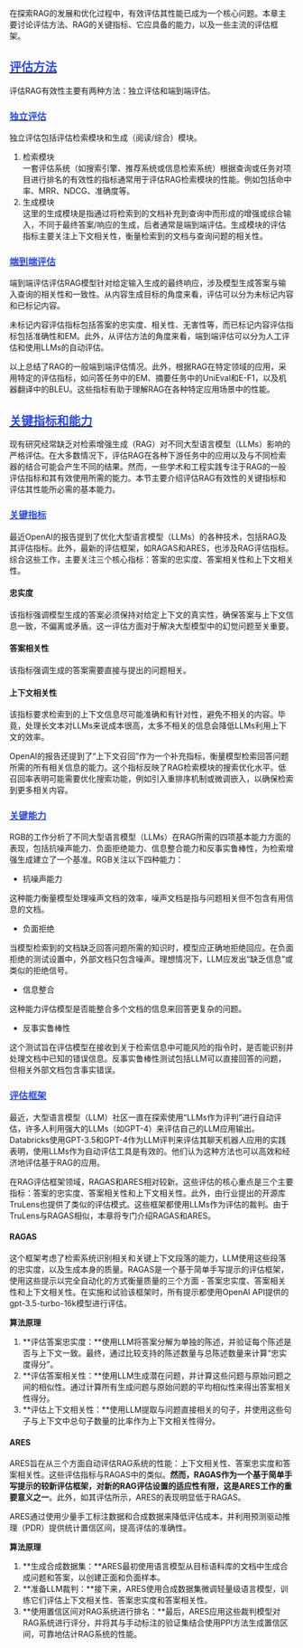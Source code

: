 在探索RAG的发展和优化过程中，有效评估其性能已成为一个核心问题。本章主要讨论评估方法、RAG的关键指标、它应具备的能力，以及一些主流的评估框架。

## <u><font style="color:#2F4BDA;">评估方法</font></u>
评估RAG有效性主要有两种方法：独立评估和端到端评估。

### <u><font style="color:#2F4BDA;">独立评估</font></u>
独立评估包括评估检索模块和生成（阅读/综合）模块。

1. 检索模块  
一套评估系统（如搜索引擎、推荐系统或信息检索系统）根据查询或任务对项目进行排名的有效性的指标通常用于评估RAG检索模块的性能。例如包括命中率、MRR、NDCG、准确度等。
2. 生成模块  
这里的生成模块是指通过将检索到的文档补充到查询中而形成的增强或综合输入，不同于最终答案/响应的生成，后者通常是端到端评估。生成模块的评估指标主要关注上下文相关性，衡量检索到的文档与查询问题的相关性。

### <u><font style="color:#2F4BDA;">端到端评估</font></u>
端到端评估评估RAG模型针对给定输入生成的最终响应，涉及模型生成答案与输入查询的相关性和一致性。从内容生成目标的角度来看，评估可以分为未标记内容和已标记内容。

未标记内容评估指标包括答案的忠实度、相关性、无害性等，而已标记内容评估指标包括准确性和EM。此外，从评估方法的角度来看，端到端评估可以分为人工评估和使用LLMs的自动评估。

以上总结了RAG的一般端到端评估情况。此外，根据RAG在特定领域的应用，采用特定的评估指标，如问答任务中的EM、摘要任务中的UniEval和E-F1，以及机器翻译中的BLEU。这些指标有助于理解RAG在各种特定应用场景中的性能。

## <u><font style="color:#2F4BDA;">关键指标和能力</font></u>
现有研究经常缺乏对检索增强生成（RAG）对不同大型语言模型（LLMs）影响的严格评估。在大多数情况下，评估RAG在各种下游任务中的应用以及与不同检索器的结合可能会产生不同的结果。然而，一些学术和工程实践专注于RAG的一般评估指标和其有效使用所需的能力。本节主要介绍评估RAG有效性的关键指标和评估其性能所必需的基本能力。

### <u><font style="color:#2F4BDA;">关键指标</font></u>
最近OpenAI的报告提到了优化大型语言模型（LLMs）的各种技术，包括RAG及其评估指标。此外，最新的评估框架，如RAGAS和ARES，也涉及RAG评估指标。综合这些工作，主要关注三个核心指标：答案的忠实度、答案相关性和上下文相关性。

#### 忠实度
该指标强调模型生成的答案必须保持对给定上下文的真实性，确保答案与上下文信息一致，不偏离或矛盾。这一评估方面对于解决大型模型中的幻觉问题至关重要。

#### 答案相关性
该指标强调生成的答案需要直接与提出的问题相关。

#### 上下文相关性
该指标要求检索到的上下文信息尽可能准确和有针对性，避免不相关的内容。毕竟，处理长文本对LLMs来说成本很高，太多不相关的信息会降低LLMs利用上下文的效率。

OpenAI的报告还提到了“上下文召回”作为一个补充指标，衡量模型检索回答问题所需的所有相关信息的能力。这个指标反映了RAG检索模块的搜索优化水平。低召回率表明可能需要优化搜索功能，例如引入重排序机制或微调嵌入，以确保检索到更多相关内容。

### <u><font style="color:#2F4BDA;">关键能力</font></u>
RGB的工作分析了不同大型语言模型（LLMs）在RAG所需的四项基本能力方面的表现，包括抗噪声能力、负面拒绝能力、信息整合能力和反事实鲁棒性，为检索增强生成建立了一个基准。RGB关注以下四种能力：

+ 抗噪声能力

这种能力衡量模型处理噪声文档的效率，噪声文档是指与问题相关但不包含有用信息的文档。

+ 负面拒绝

当模型检索到的文档缺乏回答问题所需的知识时，模型应正确地拒绝回应。在负面拒绝的测试设置中，外部文档只包含噪声。理想情况下，LLM应发出“缺乏信息”或类似的拒绝信号。

+ 信息整合

这种能力评估模型是否能整合多个文档的信息来回答更复杂的问题。

+ 反事实鲁棒性

这个测试旨在评估模型在接收到关于检索信息中可能风险的指令时，是否能识别并处理文档中已知的错误信息。反事实鲁棒性测试包括LLM可以直接回答的问题，但相关外部文档包含事实错误。

### <u><font style="color:#2F4BDA;">评估框架</font></u>
最近，大型语言模型（LLM）社区一直在探索使用“LLMs作为评判”进行自动评估，许多人利用强大的LLMs（如GPT-4）来评估自己的LLM应用输出。Databricks使用GPT-3.5和GPT-4作为LLM评判来评估其聊天机器人应用的实践表明，使用LLMs作为自动评估工具是有效的。他们认为这种方法也可以高效和经济地评估基于RAG的应用。

在RAG评估框架领域，RAGAS和ARES相对较新。这些评估的核心重点是三个主要指标：答案的忠实度、答案相关性和上下文相关性。此外，由行业提出的开源库TruLens也提供了类似的评估模式。这些框架都使用LLMs作为评估的裁判。由于TruLens与RAGAS相似，本章将专门介绍RAGAS和ARES。

#### RAGAS
这个框架考虑了检索系统识别相关和关键上下文段落的能力，LLM使用这些段落的忠实度，以及生成本身的质量。RAGAS是一个基于简单手写提示的评估框架，使用这些提示以完全自动化的方式衡量质量的三个方面 - 答案忠实度、答案相关性和上下文相关性。在实施和试验该框架时，所有提示都使用OpenAI API提供的gpt-3.5-turbo-16k模型进行评估。

**算法原理**

1. **评估答案忠实度：**使用LLM将答案分解为单独的陈述，并验证每个陈述是否与上下文一致。最终，通过比较支持的陈述数量与总陈述数量来计算“忠实度得分”。
2. **评估答案相关性：**使用LLM生成潜在问题，并计算这些问题与原始问题之间的相似性。通过计算所有生成问题与原始问题的平均相似性来得出答案相关性得分。
3. **评估上下文相关性：**使用LLM提取与问题直接相关的句子，并使用这些句子与上下文中总句子数量的比率作为上下文相关性得分。

#### ARES
ARES旨在从三个方面自动评估RAG系统的性能：上下文相关性、答案忠实度和答案相关性。这些评估指标与RAGAS中的类似。**然而，RAGAS作为一个基于简单手写提示的较新评估框架，对新的RAG评估设置的适应性有限，这是ARES工作的重要意义之一**。此外，如其评估所示，ARES的表现明显低于RAGAS。

ARES通过使用少量手工标注数据和合成数据来降低评估成本，并利用预测驱动推理（PDR）提供统计置信区间，提高评估的准确性。

**算法原理**

1. **生成合成数据集：**ARES最初使用语言模型从目标语料库的文档中生成合成问题和答案，以创建正面和负面样本。
2. **准备LLM裁判：**接下来，ARES使用合成数据集微调轻量级语言模型，训练它们评估上下文相关性、答案忠实度和答案相关性。
3. **使用置信区间对RAG系统进行排名：**最后，ARES应用这些裁判模型对RAG系统进行评分，并将其与手动标注的验证集结合使用PPI方法生成置信区间，可靠地估计RAG系统的性能。

